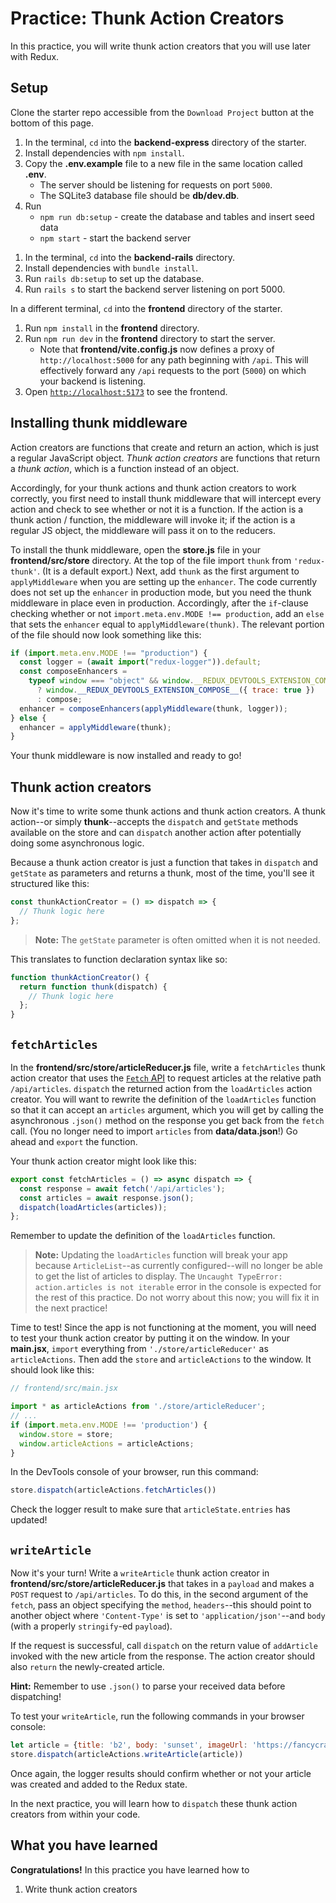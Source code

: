 # Practice: Thunk Action Creators

In this practice, you will write thunk action creators that you will use later
with Redux.

## Setup

Clone the starter repo accessible from the `Download Project` button at the
bottom of this page.

<!--!!BASE -->
1. In the terminal, `cd` into the __backend-express__ directory of the starter.
2. Install dependencies with `npm install`.
3. Copy the **.env.example** file to a new file in the same location called
   **.env**.
   * The server should be listening for requests on port `5000`.
   * The SQLite3 database file should be **db/dev.db**.
4. Run
   * `npm run db:setup` - create the database and tables and insert seed data
   * `npm start` - start the backend server
<!--!!END -->
<!--!!CH -->
1. In the terminal, `cd` into the __backend-rails__ directory.
2. Install dependencies with `bundle install`.
3. Run `rails db:setup` to set up the database.
4. Run `rails s` to start the backend server listening on port 5000.
<!--!!END -->

In a different terminal, `cd` into the __frontend__ directory of the starter.

1. Run `npm install` in the __frontend__ directory.
2. Run `npm run dev` in the __frontend__ directory to start the server.
   * Note that __frontend/vite.config.js__ now defines a proxy of
     `http://localhost:5000` for any path beginning with `/api`. This will
     effectively forward any `/api` requests to the port (`5000`) on which your
     backend is listening.
3. Open [`http://localhost:5173`] to see the frontend.

[`http://localhost:5173`]: http://localhost:5173

## Installing thunk middleware

Action creators are functions that create and return an action, which is just a
regular JavaScript object. _Thunk action creators_ are functions that return a
_thunk action_, which is a function instead of an object.

Accordingly, for your thunk actions and thunk action creators to work correctly,
you first need to install thunk middleware that will intercept every action and
check to see whether or not it is a function. If the action is a thunk action /
function, the middleware will invoke it; if the action is a regular JS object,
the middleware will pass it on to the reducers.

To install the thunk middleware, open the __store.js__ file in your
__frontend/src/store__ directory. At the top of the file import `thunk` from
`'redux-thunk'`. (It is a default export.) Next, add `thunk` as the first
argument to `applyMiddleware` when you are setting up the `enhancer`. The code
currently does not set up the `enhancer` in production mode, but you need the
thunk middleware in place even in production. Accordingly, after the `if`-clause
checking whether or not `import.meta.env.MODE !== production`, add an `else`
that sets the `enhancer` equal to `applyMiddleware(thunk)`. The relevant portion
of the file should now look something like this:

```js
if (import.meta.env.MODE !== "production") {
  const logger = (await import("redux-logger")).default;
  const composeEnhancers =
    typeof window === "object" && window.__REDUX_DEVTOOLS_EXTENSION_COMPOSE__
      ? window.__REDUX_DEVTOOLS_EXTENSION_COMPOSE__({ trace: true })
      : compose;
  enhancer = composeEnhancers(applyMiddleware(thunk, logger));
} else {
  enhancer = applyMiddleware(thunk);
}
```

Your thunk middleware is now installed and ready to go!

## Thunk action creators

Now it's time to write some thunk actions and thunk action creators. A thunk
action--or simply __thunk__--accepts the `dispatch` and `getState` methods
available on the store and can `dispatch` another action after potentially doing
some asynchronous logic.

Because a thunk action creator is just a function that takes in `dispatch` and
`getState` as parameters and returns a thunk, most of the time, you'll see it
structured like this:

```js
const thunkActionCreator = () => dispatch => {
  // Thunk logic here
};
```

> **Note:** The `getState` parameter is often omitted when it is not needed.

This translates to function declaration syntax like so:

```js
function thunkActionCreator() {
  return function thunk(dispatch) {
    // Thunk logic here
  };
}
```

## `fetchArticles`

In the __frontend/src/store/articleReducer.js__ file, write a `fetchArticles`
thunk action creator that uses the [`Fetch` API][fetch] to request articles at
the relative path `/api/articles`. `dispatch` the returned action from the
`loadArticles` action creator. You will want to rewrite the definition of the
`loadArticles` function so that it can accept an `articles` argument, which you
will get by calling the asynchronous `.json()` method on the response you get
back from the `fetch` call. (You no longer need to import `articles` from
__data/data.json__!) Go ahead and `export` the function.

Your thunk action creator might look like this:

```js
export const fetchArticles = () => async dispatch => {
  const response = await fetch('/api/articles');
  const articles = await response.json();
  dispatch(loadArticles(articles));
};
```

Remember to update the definition of the `loadArticles` function.

> **Note:** Updating the `loadArticles` function will break your app because
> `ArticleList`--as currently configured--will no longer be able to get the list
> of articles to display. The `Uncaught TypeError: action.articles is not
> iterable` error in the console is expected for the rest of this practice. Do
> not worry about this now; you will fix it in the next practice!

Time to test! Since the app is not functioning at the moment, you will need to
test your thunk action creator by putting it on the window. In your
__main.jsx__, `import` everything from `'./store/articleReducer'` as
`articleActions`. Then add the `store` and `articleActions` to the window. It
should look like this:

```js
// frontend/src/main.jsx

import * as articleActions from './store/articleReducer';
// ...
if (import.meta.env.MODE !== 'production') {
  window.store = store;
  window.articleActions = articleActions;
}
```

In the DevTools console of your browser, run this command:

```js
store.dispatch(articleActions.fetchArticles())
```

Check the logger result to make sure that `articleState.entries` has updated!

## `writeArticle`

Now it's your turn! Write a `writeArticle` thunk action creator in
__frontend/src/store/articleReducer.js__ that takes in a `payload` and makes a
`POST` request to `/api/articles`. To do this, in the second argument of the
`fetch`, pass an object specifying the `method`, `headers`--this should point to
another object where `'Content-Type'` is set to `'application/json'`--and `body`
(with a properly `stringify`-ed `payload`).

If the request is successful, call `dispatch` on the return value of
`addArticle` invoked with the new article from the response. The action
creator should also `return` the newly-created article.

**Hint:** Remember to use `.json()` to parse your received data before
dispatching!

To test your `writeArticle`, run the following commands in your browser console:

```js
let article = {title: 'b2', body: 'sunset', imageUrl: 'https://fancycrave.com/wp-content/uploads/2019/02/Stunning-Orange-and-Purple-Sunset-above-the-Sea-in-Thailand.jpg'}
store.dispatch(articleActions.writeArticle(article))
```

Once again, the logger results should confirm whether or not your article was
created and added to the Redux state.

In the next practice, you will learn how to `dispatch` these thunk action
creators from within your code.

## What you have learned

**Congratulations!** In this practice you have learned how to

1. Write thunk action creators

[fetch]: https://developer.mozilla.org/en-US/docs/Web/API/Fetch_API

